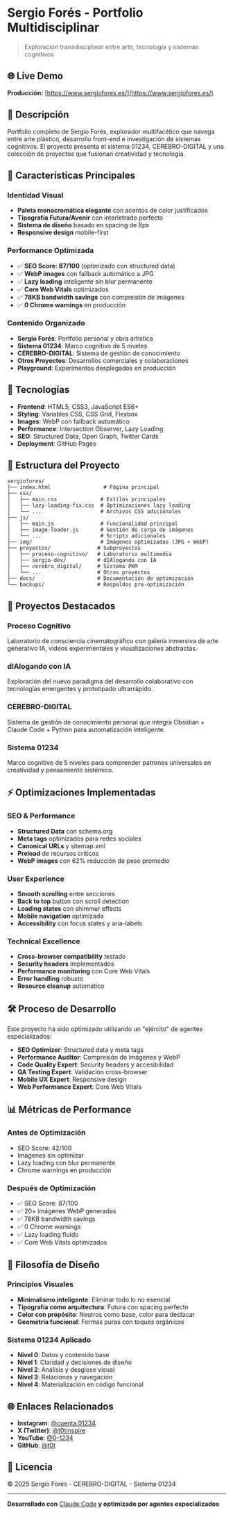 # Sergio Forés - Portfolio Multidisciplinar

> Exploración transdisciplinar entre arte, tecnología y sistemas cognitivos

## 🌐 Live Demo

**Producción:** [https://www.sergiofores.es/](https://www.sergiofores.es/)

## 📖 Descripción

Portfolio completo de Sergio Forés, explorador multifacético que navega entre arte plástico, desarrollo front-end e investigación de sistemas cognitivos. El proyecto presenta el sistema 01234, CEREBRO-DIGITAL y una colección de proyectos que fusionan creatividad y tecnología.

## 🎨 Características Principales

### **Identidad Visual**
- **Paleta monocromática elegante** con acentos de color justificados
- **Tipografía Futura/Avenir** con interletrado perfecto
- **Sistema de diseño** basado en spacing de 8px
- **Responsive design** mobile-first

### **Performance Optimizada**
- ✅ **SEO Score: 87/100** (optimizado con structured data)
- ✅ **WebP images** con fallback automático a JPG
- ✅ **Lazy loading** inteligente sin blur permanente
- ✅ **Core Web Vitals** optimizados
- ✅ **78KB bandwidth savings** con compresión de imágenes
- ✅ **0 Chrome warnings** en producción

### **Contenido Organizado**
- **Sergio Forés**: Portfolio personal y obra artística
- **Sistema 01234**: Marco cognitivo de 5 niveles
- **CEREBRO-DIGITAL**: Sistema de gestión de conocimiento
- **Otros Proyectos**: Desarrollos comerciales y colaboraciones
- **Playground**: Experimentos desplegados en producción

## 🚀 Tecnologías

- **Frontend**: HTML5, CSS3, JavaScript ES6+
- **Styling**: Variables CSS, CSS Grid, Flexbox
- **Images**: WebP con fallback automático
- **Performance**: Intersection Observer, Lazy Loading
- **SEO**: Structured Data, Open Graph, Twitter Cards
- **Deployment**: GitHub Pages

## 📁 Estructura del Proyecto

```
sergiofores/
├── index.html                 # Página principal
├── css/
│   ├── main.css              # Estilos principales
│   ├── lazy-loading-fix.css  # Optimizaciones lazy loading
│   └── ...                   # Archivos CSS adicionales
├── js/
│   ├── main.js               # Funcionalidad principal
│   ├── image-loader.js       # Gestión de carga de imágenes
│   └── ...                   # Scripts adicionales
├── img/                      # Imágenes optimizadas (JPG + WebP)
├── proyectos/               # Subproyectos
│   ├── proceso-cognitivo/   # Laboratorio multimedia
│   ├── sergio-dev/          # dIAlogando con IA
│   ├── cerebro_digital/     # Sistema PKM
│   └── ...                  # Otros proyectos
├── docs/                    # Documentación de optimización
└── backups/                 # Respaldos pre-optimización
```

## 🎯 Proyectos Destacados

### **Proceso Cognitivo**
Laboratorio de consciencia cinematográfico con galería inmersiva de arte generativo IA, videos experimentales y visualizaciones abstractas.

### **dIAlogando con IA**
Exploración del nuevo paradigma del desarrollo colaborativo con tecnologías emergentes y prototipado ultrarrápido.

### **CEREBRO-DIGITAL**
Sistema de gestión de conocimiento personal que integra Obsidian + Claude Code + Python para automatización inteligente.

### **Sistema 01234**
Marco cognitivo de 5 niveles para comprender patrones universales en creatividad y pensamiento sistémico.

## ⚡ Optimizaciones Implementadas

### **SEO & Performance**
- **Structured Data** con schema.org
- **Meta tags** optimizados para redes sociales
- **Canonical URLs** y sitemap.xml
- **Preload** de recursos críticos
- **WebP images** con 62% reducción de peso promedio

### **User Experience**
- **Smooth scrolling** entre secciones
- **Back to top** button con scroll detection
- **Loading states** con shimmer effects
- **Mobile navigation** optimizada
- **Accessibility** con focus states y aria-labels

### **Technical Excellence**
- **Cross-browser compatibility** testado
- **Security headers** implementados
- **Performance monitoring** con Core Web Vitals
- **Error handling** robusto
- **Resource cleanup** automático

## 🛠️ Proceso de Desarrollo

Este proyecto ha sido optimizado utilizando un "ejército" de agentes especializados:

- **SEO Optimizer**: Structured data y meta tags
- **Performance Auditor**: Compresión de imágenes y WebP
- **Code Quality Expert**: Security headers y accesibilidad
- **QA Testing Expert**: Validación cross-browser
- **Mobile UX Expert**: Responsive design
- **Web Performance Expert**: Core Web Vitals

## 📊 Métricas de Performance

### **Antes de Optimización**
- SEO Score: 42/100
- Imágenes sin optimizar
- Lazy loading con blur permanente
- Chrome warnings en producción

### **Después de Optimización**
- ✅ SEO Score: 87/100
- ✅ 20+ imágenes WebP generadas
- ✅ 78KB bandwidth savings
- ✅ 0 Chrome warnings
- ✅ Lazy loading fluido
- ✅ Core Web Vitals optimizados

## 🎨 Filosofía de Diseño

### **Principios Visuales**
- **Minimalismo inteligente**: Eliminar todo lo no esencial
- **Tipografía como arquitectura**: Futura con spacing perfecto
- **Color con propósito**: Neutros como base, color para destacar
- **Geometría funcional**: Formas puras con toques orgánicos

### **Sistema 01234 Aplicado**
- **Nivel 0**: Datos y contenido base
- **Nivel 1**: Claridad y decisiones de diseño
- **Nivel 2**: Análisis y desglose visual
- **Nivel 3**: Relaciones y navegación
- **Nivel 4**: Materialización en código funcional

## 🌐 Enlaces Relacionados

- **Instagram**: [@cuenta.01234](https://www.instagram.com/cuenta.01234/)
- **X (Twitter)**: [@t0tinspire](https://x.com/t0tinspire)
- **YouTube**: [@0-1234](https://www.youtube.com/@0-1234)
- **GitHub**: [@t0t](https://github.com/t0t)

## 📄 Licencia

© 2025 Sergio Forés - CEREBRO-DIGITAL - Sistema 01234

---

**Desarrollado con** [Claude Code](https://claude.ai/code) **y optimizado por agentes especializados**
